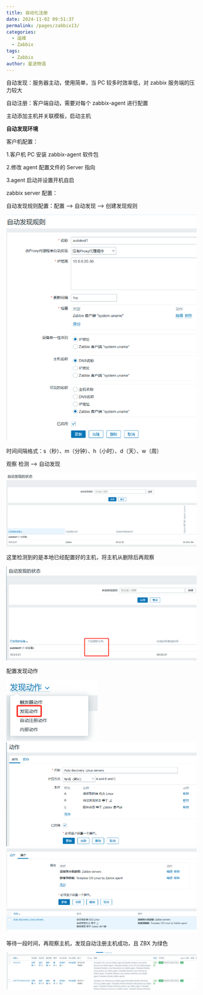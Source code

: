 ```yaml
---
title: 自动化注册
date: 2024-11-02 09:51:37
permalink: /pages/zabbix13/
categories:
  - 运维
  - Zabbix
tags:
  - Zabbix
author: 星途物语
---
```

自动发现：服务器主动，使用简单，当 PC 较多时效率低，对 zabbix 服务端的压力较大

自动注册：客户端自动，需要对每个 zabbix-agent 进行配置

主动添加主机并关联模板，启动主机



**自动发现环境**

客户机配置：

1.客户机 PC 安装 zabbix-agent 软件包

2.修改 agent 配置文件的 Server 指向

3.agent 启动并设置开机自启



zabbix server 配置：

自动发现规则配置：配置 --> 自动发现 --> 创建发现规则

 <img src="/img/image-20240825171251048.png" alt="image-20240825171251048" style="zoom:80%;" />

时间间隔格式：s（秒）、m（分钟）、h（小时）、d（天）、w（周）

观察 检测 --> 自动发现

<img src="/img/image-20240825172953141.png" alt="image-20240825172953141" style="zoom:80%;" />

这里检测到的是本地已经配置好的主机，将主机从删除后再观察

 <img src="/img/image-20240825174639225.png" alt="image-20240825174639225" style="zoom:80%;" />

配置发现动作

 <img src="/img/image-20240825174706213.png" alt="image-20240825174706213" style="zoom:80%;" />

 <img src="/img/image-20240825174743032.png" alt="image-20240825174743032" style="zoom:80%;" />

 <img src="/img/image-20240825174753668.png" alt="image-20240825174753668" style="zoom:80%;" />

<img src="/img/image-20240825174848385.png" alt="image-20240825174848385" style="zoom:80%;" />

等待一段时间，再观察主机，发现自动注册主机成功，且 ZBX 为绿色

<img src="/img/image-20240825175046278.png" alt="image-20240825175046278" style="zoom:80%;" />